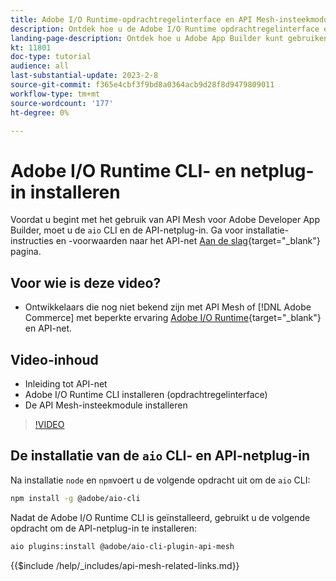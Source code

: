 ```yaml
---
title: Adobe I/O Runtime-opdrachtregelinterface en API Mesh-insteekmodule installeren
description: Ontdek hoe u de Adobe I/O Runtime opdrachtregelinterface en de API Mesh-plug-in installeert
landing-page-description: Ontdek hoe u Adobe App Builder kunt gebruiken en de Adobe I/O Runtime met de API Mesh-plug-in kunt installeren.
kt: 11801
doc-type: tutorial
audience: all
last-substantial-update: 2023-2-8
source-git-commit: f365e4cbf3f9bd8a0364acb9d28f8d9479809011
workflow-type: tm+mt
source-wordcount: '177'
ht-degree: 0%

---
```



# Adobe I/O Runtime CLI- en netplug-in installeren

Voordat u begint met het gebruik van API Mesh voor Adobe Developer App Builder, moet u de `aio` CLI en de API-netplug-in.
Ga voor installatie-instructies en -voorwaarden naar het API-net [Aan de slag](https://developer.adobe.com/graphql-mesh-gateway/gateway/getting-started/){target="_blank"} pagina.

## Voor wie is deze video?

* Ontwikkelaars die nog niet bekend zijn met API Mesh of [!DNL Adobe Commerce] met beperkte ervaring [Adobe I/O Runtime](https://developer.adobe.com/runtime/docs/guides/overview/){target="_blank"} en API-net.

## Video-inhoud

* Inleiding tot API-net
* Adobe I/O Runtime CLI installeren (opdrachtregelinterface)
* De API Mesh-insteekmodule installeren

>[!VIDEO](https://video.tv.adobe.com/v/3414122/)

## De installatie van de `aio` CLI- en API-netplug-in

Na installatie `node` en `npm`voert u de volgende opdracht uit om de `aio` CLI:

```bash
npm install -g @adobe/aio-cli
```

Nadat de Adobe I/O Runtime CLI is geïnstalleerd, gebruikt u de volgende opdracht om de API-netplug-in te installeren:

```bash
aio plugins:install @adobe/aio-cli-plugin-api-mesh
```

{{$include /help/_includes/api-mesh-related-links.md}}
